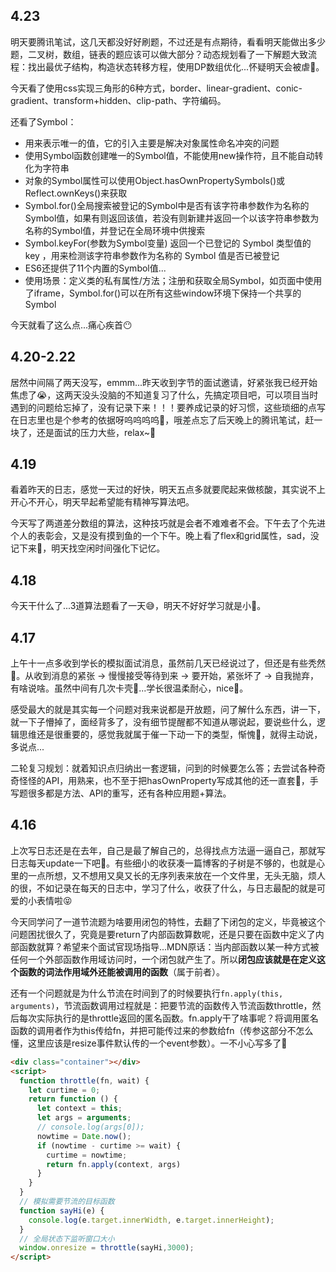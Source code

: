 ## 4.23

明天要腾讯笔试，这几天都没好好刷题，不过还是有点期待，看看明天能做出多少题，二叉树，数组，链表的题应该可以做大部分？动态规划看了一下解题大致流程：找出最优子结构，构造状态转移方程，使用DP数组优化...怀疑明天会被虐🤡。

今天看了使用css实现三角形的6种方式，border、linear-gradient、conic-gradient、transform+hidden、clip-path、字符编码。

还看了Symbol：

- 用来表示唯一的值，它的引入主要是解决对象属性命名冲突的问题
- 使用Symbol函数创建唯一的Symbol值，不能使用new操作符，且不能自动转化为字符串
- 对象的Symbol属性可以使用Object.hasOwnPropertySymbols()或Reflect.ownKeys()来获取
- Symbol.for()全局搜索被登记的Symbol中是否有该字符串参数作为名称的Symbol值，如果有则返回该值，若没有则新建并返回一个以该字符串参数为名称的Symbol值，并登记在全局环境中供搜索
- Symbol.keyFor(参数为Symbol变量) 返回一个已登记的 Symbol 类型值的 key ，用来检测该字符串参数作为名称的 Symbol 值是否已被登记
- ES6还提供了11个内置的Symbol值...
- 使用场景：定义类的私有属性/方法；注册和获取全局Symbol，如页面中使用了iframe，Symbol.for()可以在所有这些window环境下保持一个共享的Symbol

今天就看了这么点...痛心疾首😶

## 4.20-2.22

居然中间隔了两天没写，emmm...昨天收到字节的面试邀请，好紧张我已经开始焦虑了😭，这两天没头没脑的不知道复习了什么，先搞定项目吧，可以项目当时遇到的问题给忘掉了，没有记录下来！！！要养成记录的好习惯，这些琐细的点写在日志里也是个参考的依据呀呜呜呜呜🙊，哦差点忘了后天晚上的腾讯笔试，赶一块了，还是面试的压力大些，relax~🍝

## 4.19

看着昨天的日志，感觉一天过的好快，明天五点多就要爬起来做核酸，其实说不上开心不开心，明天早起希望能有精神写算法吧。

今天写了两道差分数组的算法，这种技巧就是会者不难难者不会。下午去了个先进个人的表彰会，又是没有摸到鱼的一个下午。晚上看了flex和grid属性，sad，没记下来🤡，明天找空闲时间强化下记忆。

## 4.18

今天干什么了...3道算法题看了一天😅，明天不好好学习就是小🐖。

## 4.17

上午十一点多收到学长的模拟面试消息，虽然前几天已经说过了，但还是有些秃然🥝。从收到消息的紧张 -> 慢慢接受等待到来 -> 要开始，紧张坏了 -> 自我抛弃，有啥说啥。虽然中间有几次卡壳🍇...学长很温柔耐心，nice🍱。

感受最大的就是其实每一个问题对我来说都是开放题，问了解什么东西，讲一下，就一下子懵掉了，面经背多了，没有细节提醒都不知道从哪说起，要说些什么，逻辑思维还是很重要的，感觉我就属于催一下动一下的类型，惭愧🎃，就得主动说，多说点...

二轮复习规划：就着知识点归纳出一套逻辑，问到的时候要怎么答；去尝试各种奇奇怪怪的API，用熟来，也不至于把hasOwnProperty写成其他的还一直套😬，手写题很多都是方法、API的重写，还有各种应用题+算法。

## 4.16

上次写日志还是在去年，自己是最了解自己的，总得找点方法逼一逼自己，那就写日志每天update一下吧🤪。有些细小的收获凑一篇博客的子树是不够的，也就是心里的一点所想，又不想用又臭又长的无序列表来放在一个文件里，无头无脑，烦人的很，不如记录在每天的日志中，学习了什么，收获了什么，与日志最配的就是可爱的小表情啦😝

今天同学问了一道节流题为啥要用闭包的特性，去翻了下闭包的定义，毕竟被这个问题困扰很久了，究竟是要return了内部函数算数呢，还是只要在函数中定义了内部函数就算？希望来个面试官现场指导...MDN原话：当内部函数以某一种方式被任何一个外部函数作用域访问时，一个闭包就产生了。所以**闭包应该就是在定义这个函数的词法作用域外还能被调用的函数**（属于前者）。

还有一个问题就是为什么节流在时间到了的时候要执行`fn.apply(this, arguments)`，节流函数调用过程就是：把要节流的函数传入节流函数throttle，然后每次实际执行的是throttle返回的匿名函数。fn.apply干了啥事呢？将调用匿名函数的调用者作为this传给fn，并把可能传过来的参数给fn（传参这部分不怎么懂，这里应该是resize事件默认传的一个event参数）。一不小心写多了🍱

```html
<div class="container"></div>
<script>
  function throttle(fn, wait) {
    let curtime = 0;
    return function () {
      let context = this;
      let args = arguments;
      // console.log(args[0]);
      nowtime = Date.now();
      if (nowtime - curtime >= wait) {
        curtime = nowtime;
        return fn.apply(context, args)
      }
    }
  }
  // 模拟需要节流的目标函数
  function sayHi(e) {
    console.log(e.target.innerWidth, e.target.innerHeight);
  }
  // 全局状态下监听窗口大小
  window.onresize = throttle(sayHi,3000);
</script>
```

